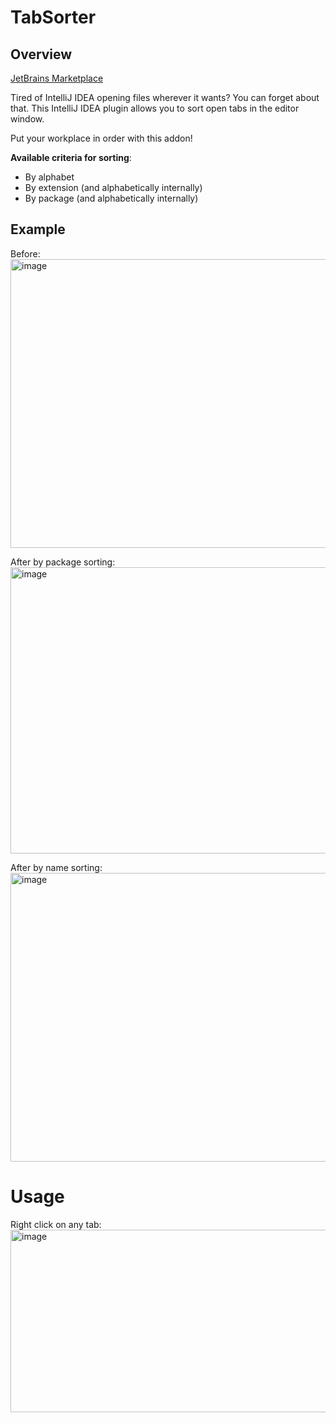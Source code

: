 # TabSorter
## Overview
[JetBrains Marketplace](https://plugins.jetbrains.com/plugin/28252-tab-sorter)

Tired of IntelliJ IDEA opening files wherever it wants? You can forget about that.
This IntelliJ IDEA plugin allows you to sort open tabs in the editor window.

Put your workplace in order with this addon!

**Available criteria for sorting**:
- By alphabet
- By extension (and alphabetically internally)
- By package (and alphabetically internally)

## Example
Before:
<img width="1978" height="462" alt="image" src="https://github.com/user-attachments/assets/62081961-2eb0-43ee-9267-1b81fca442c3" />

After by package sorting:
<img width="1974" height="458" alt="image" src="https://github.com/user-attachments/assets/aed8310f-66bb-4a45-8555-2be4965594fb" />

After by name sorting:
<img width="1986" height="462" alt="image" src="https://github.com/user-attachments/assets/d7dc3840-de3c-41e6-8046-57896fecb37d" />

# Usage
Right click on any tab:
<img width="1966" height="292" alt="image" src="https://github.com/user-attachments/assets/8e863b8e-fab2-43b3-9c34-c03b8047e0c0" />
